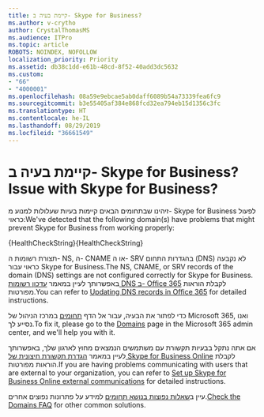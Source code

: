 ```yaml
---
title: קיימת בעיה ב- Skype for Business?
ms.author: v-crytho
author: CrystalThomasMS
ms.audience: ITPro
ms.topic: article
ROBOTS: NOINDEX, NOFOLLOW
localization_priority: Priority
ms.assetid: db38c1dd-e61b-48cd-8f52-40add3dc5632
ms.custom:
- "66"
- "4000001"
ms.openlocfilehash: 08a59e9ebcae5ab0daff6089b54a73339fea6fc9
ms.sourcegitcommit: b3e55405af384e868fcd32ea794eb15d1356c3fc
ms.translationtype: HT
ms.contentlocale: he-IL
ms.lasthandoff: 08/29/2019
ms.locfileid: "36661549"
---
```

# <a name="issue-with-skype-for-business"></a><span data-ttu-id="13b2d-102">קיימת בעיה ב- Skype for Business?</span><span class="sxs-lookup"><span data-stu-id="13b2d-102">Issue with Skype for Business?</span></span>

<span data-ttu-id="13b2d-103"> זיהינו שבתחומים הבאים קיימות בעיות שעלולות למנוע מ- Skype for Business לפעול כראוי:</span><span class="sxs-lookup"><span data-stu-id="13b2d-103">We've detected that the following domain(s) have problems that might prevent Skype for Business from working properly:</span></span>
  
<span data-ttu-id="13b2d-104">{HealthCheckString}</span><span class="sxs-lookup"><span data-stu-id="13b2d-104">{HealthCheckString}</span></span>
  
<span data-ttu-id="13b2d-105">תצורת רשומות ה- NS, ה- CNAME או ה- SRV בהגדרות התחום (DNS) לא נקבעה כראוי עבור Skype for Business.</span><span class="sxs-lookup"><span data-stu-id="13b2d-105">The NS, CNAME, or SRV records of the domain (DNS) settings are not configured correctly for Skype for Business.</span></span> <span data-ttu-id="13b2d-106">באפשרותך לעיין במאמר [עדכון רשומות DNS ב- Office 365](https://support.office.com/article/Create-DNS-records-for-Office-365-when-you-manage-your-DNS-records-B0F3FDCA-8A80-4E8E-9EF3-61E8A2A9AB23.aspx) לקבלת הוראות מפורטות.</span><span class="sxs-lookup"><span data-stu-id="13b2d-106">You can refer to [Updating DNS records in Office 365](https://support.office.com/article/Create-DNS-records-for-Office-365-when-you-manage-your-DNS-records-B0F3FDCA-8A80-4E8E-9EF3-61E8A2A9AB23.aspx) for detailed instructions.</span></span>
  
<span data-ttu-id="13b2d-107">כדי לפתור את הבעיה, עבור אל הדף [תחומים](https://admin.microsoft.com/adminportal/home#/Domains) במרכז הניהול של Microsoft 365, ואנו נסייע לך.</span><span class="sxs-lookup"><span data-stu-id="13b2d-107">To fix it, please go to the [Domains](https://admin.microsoft.com/adminportal/home#/Domains) page in the Microsoft 365 admin center, and we'll help you with it.</span></span>
  
<span data-ttu-id="13b2d-108">אם אתה נתקל בבעיות תקשורת עם משתמשים הנמצאים מחוץ לארגון שלך, באפשרותך לעיין במאמר [הגדרת תקשורת חיצונית של Skype for Business Online](https://support.microsoft.com/help/10041/set-up-skype-for-business-online-external-communications.aspx) לקבלת הוראות מפורטות.</span><span class="sxs-lookup"><span data-stu-id="13b2d-108">If you are having problems communicating with users that are external to your organization, you can refer to [Set up Skype for Business Online external communications](https://support.microsoft.com/help/10041/set-up-skype-for-business-online-external-communications.aspx) for detailed instructions.</span></span>
  
<span data-ttu-id="13b2d-109">עיין ב[שאלות נפוצות בנושא תחומים](https://support.office.com/article/7b7b075d-79f9-4e37-8a9e-fb60c1d95166.aspx) למידע על פתרונות נפוצים אחרים.</span><span class="sxs-lookup"><span data-stu-id="13b2d-109">[Check the Domains FAQ](https://support.office.com/article/7b7b075d-79f9-4e37-8a9e-fb60c1d95166.aspx) for other common solutions.</span></span>
  